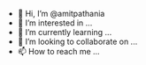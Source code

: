- 👋 Hi, I’m @amitpathania
- 👀 I’m interested in ...
- 🌱 I’m currently learning ...
- 💞️ I’m looking to collaborate on ...
- 📫 How to reach me ...

<!---
amitpathania/amitpathania is a ✨ special ✨ repository because its `README.md` (this file) appears on your GitHub profile.
You can click the Preview link to take a look at your changes.
--->
